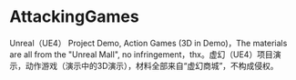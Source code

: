 # AttackingGames
Unreal（UE4） Project Demo, Action Games (3D in Demo)，The materials are all from the "Unreal Mall", no infringement，thx。虚幻（UE4）项目演示，动作游戏（演示中的3D演示），材料全部来自“虚幻商城”，不构成侵权。
